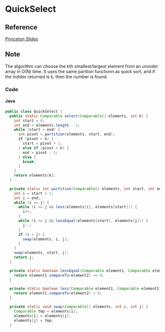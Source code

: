 # QuickSelect
## Reference
[Princeton Slides](https://www.cs.princeton.edu/courses/archive/spr10/cos226/lectures/06-23Quicksort-2x2.pdf)

## Note
The algorithm can choose the kth smallest/largest element from an unorder array in O(N) time. It uses the same parition functionn as quick sort, and if the inddex returned is k, then the number is found.

### Code
#### Java
```java
public class QuickSelect {
  public static Comparable select(Comparable[] elements, int k) {
    int start = 0;
    int end = elements.length - 1;
    while (start < end) {
      int pivot = partition(elements, start, end);
      if (pivot < k) {
        start = pivot + 1;
      } else if (pivot > k) {
        end = pivot - 1;
      } else {
        break;
      }
    }
    return elements[k];
  }

  private static int partition(Comparable[] elements, int start, int end) {
    int i = start + 1;
    int j = end;
    while (i <= j) {
      while (i <= j && less(elements[i], elements[start])) {
        i++;
      }
      while (i <= j && lessEqual(elements[start], elements[j])) {
        j--;
      }
      if (i < j) {
        swap(elements, i, j);
      }
    }
    swap(elements, start, j);
    return j;
  }

  private static boolean lessEqual(Comparable element1, Comparable element2) {
    return element1.compareTo(element2) <= 0;
  }

  private static boolean less(Comparable element1, Comparable element2) {
    return element1.compareTo(element2) < 0;
  }

  private static void swap(Comparable[] elements, int i, int j) {
    Comparable tmp = elements[i];
    elements[i] = elements[j];
    elements[j] = tmp;
  }
```
